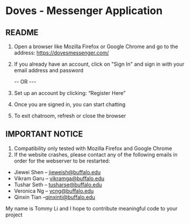 # Doves - Messenger Application
## README

1. Open a browser like Mozilla Firefox or Google Chrome and go to the address: https://dovesmessenger.com/

2. If you already have an account, click on "Sign In" and sign in with your email address and password 

    --  OR  ---
    
2. Set up an account by clicking: “Register Here”

3. Once you are signed in, you can start chatting

4. To exit chatroom, refresh or close the browser


## **IMPORTANT NOTICE** 

1) Compatibility only tested with Mozilla Firefox and Google Chrome
2) If the website crashes, please contact any of the following emails in order for the webserver to be restarted:

* Jiewei Shen – jieweish@buffalo.edu
* Vikram Garu – vikramga@buffalo.edu
* Tushar Seth – tusharse@buffalo.edu
* Veronica Ng – vcng@buffalo.edu
* Qinxin Tian –qinxinti@buffalo.edu

My name is Tommy Li and I hope to contribute meaningful code to your project
